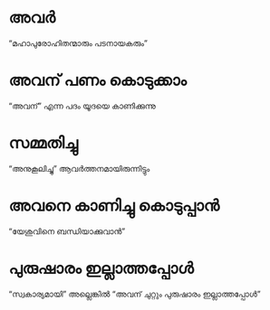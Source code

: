 # അവർ
“മഹാപുരോഹിതന്മാരും പടനായകരും”
# അവന് പണം കൊടുക്കാം
“അവന്” എന്ന പദം യൂദയെ കാണിക്കുന്നു
# സമ്മതിച്ചു
“അനുകൂലിച്ചു” ആവർത്തനമായിരുന്നിട്ടും
# അവനെ കാണിച്ചു കൊടുപ്പാൻ
“യേശുവിനെ ബന്ധിയാക്കുവാൻ”
# പുരുഷാരം ഇല്ലാത്തപ്പോൾ
“സ്വകാര്യമായി” അല്ലെങ്കിൽ “അവന് ചുറ്റും പുരുഷാരം ഇല്ലാത്തപ്പോൾ”
